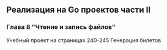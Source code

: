 ## Реализация на Go проектов части II
### Глава 8 "Чтение и запись файлов"
Учебный проект на страницах 240-245
Генерация билетов